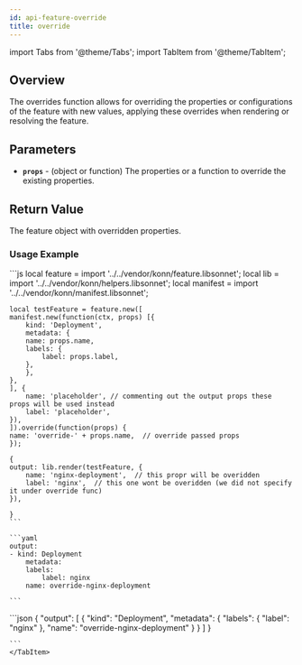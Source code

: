 ```yaml
---
id: api-feature-override
title: override
---
```


import Tabs from '@theme/Tabs';
import TabItem from '@theme/TabItem';


## Overview

The overrides function allows for overriding the properties or configurations of the feature with new values, applying these overrides when rendering or resolving the feature.
## Parameters
- **`props`** - (object or function) The properties or a function to override the existing properties.

## Return Value

The feature object with overridden properties.

### Usage Example


<Tabs>
    <TabItem value="jsonnet" label="Jsonnet" default>
    ```js
    local feature = import '../../vendor/konn/feature.libsonnet';
    local lib = import '../../vendor/konn/helpers.libsonnet';
    local manifest = import '../../vendor/konn/manifest.libsonnet';

    local testFeature = feature.new([
    manifest.new(function(ctx, props) [{
        kind: 'Deployment',
        metadata: {
        name: props.name,
        labels: {
            label: props.label,
        },
        },
    }, 
    ], {
        name: 'placeholder', // commenting out the output props these props will be used instead
        label: 'placeholder',
    }),
    ]).override(function(props) {
    name: 'override-' + props.name,  // override passed props
    });

    {
    output: lib.render(testFeature, {
        name: 'nginx-deployment',  // this propr will be overidden
        label: 'nginx',  // this one wont be overidden (we did not specify it under override func)
    }),

    }
    ```
  </TabItem>
  <TabItem value="yaml" label="YAML Output">

    ```yaml
    output:
    - kind: Deployment
        metadata:
        labels:
            label: nginx
        name: override-nginx-deployment

    ```
  </TabItem>
  <TabItem value="json" label="JSON">
    ```json
    {
    "output": [
        {
            "kind": "Deployment",
            "metadata": {
                "labels": {
                "label": "nginx"
                },
                "name": "override-nginx-deployment"
            }
        }
    ]
    }

    ```  
    </TabItem>
</Tabs>